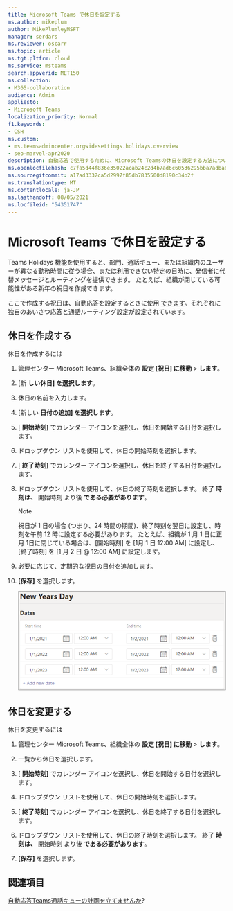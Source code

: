 ```yaml
---
title: Microsoft Teams で休日を設定する
ms.author: mikeplum
author: MikePlumleyMSFT
manager: serdars
ms.reviewer: oscarr
ms.topic: article
ms.tgt.pltfrm: cloud
ms.service: msteams
search.appverid: MET150
ms.collection:
- M365-collaboration
audience: Admin
appliesto:
- Microsoft Teams
localization_priority: Normal
f1.keywords:
- CSH
ms.custom:
- ms.teamsadmincenter.orgwidesettings.holidays.overview
- seo-marvel-apr2020
description: 自動応答で使用するために、Microsoft Teamsの休日を設定する方法について学習します。
ms.openlocfilehash: c7fa5d44f836e35022acab24c2d4b7ad6c60536295bba7adba8fc568b1560443
ms.sourcegitcommit: a17ad3332ca5d2997f85db7835500d8190c34b2f
ms.translationtype: MT
ms.contentlocale: ja-JP
ms.lasthandoff: 08/05/2021
ms.locfileid: "54351747"
---
```

# <a name="set-up-holidays-in-microsoft-teams"></a>Microsoft Teams で休日を設定する

Teams Holidays 機能を使用すると、部門、通話キュー、または組織内のユーザーが異なる勤務時間に従う場合、または利用できない特定の日時に、発信者に代替メッセージとルーティングを提供できます。 たとえば、組織が閉じている可能性がある新年の祝日を作成できます。

ここで作成する祝日は、自動応答を設定するときに使用 [できます](create-a-phone-system-auto-attendant.md)。それぞれに独自のあいさつ応答と通話ルーティング設定が設定されています。

## <a name="create-a-holiday"></a>休日を作成する

休日を作成するには

1. 管理センター Microsoft Teams、組織全体の **設定 [祝日] に移動**  >  **します**。

2. [新 **しい休日] を選択します**。

3. 休日の名前を入力します。

4. [新しい **日付の追加] を選択します**。

5. [ **開始時刻]** でカレンダー アイコンを選択し、休日を開始する日付を選択します。

6. ドロップダウン リストを使用して、休日の開始時刻を選択します。

7. [ **終了時刻]** でカレンダー アイコンを選択し、休日を終了する日付を選択します。

8. ドロップダウン リストを使用して、休日の終了時刻を選択します。 終了 **時刻は、** 開始時刻 より後 **である必要があります**。  

   > [!NOTE]
   > 祝日が 1 日の場合 (つまり、24 時間の期間)、終了時刻を翌日に設定し、時刻を午前 12 時に設定する必要があります。 たとえば、組織が 1 月 1 日に正月 1日に閉じている場合は、[開始時刻] を [1月 1 日 12:00 AM] に設定し、[終了時刻] を [1 月 2 日 @ 12:00 AM] に設定します。

9. 必要に応じて、定期的な祝日の日付を追加します。

10. **[保存]** を選択します。

    ![3 年間設定された日付を含む休日のユーザー インターフェイスのスクリーンショット](media/holidays-set-up.png)

## <a name="change-a-holiday"></a>休日を変更する

休日を変更するには

1. 管理センター Microsoft Teams、組織全体の **設定 [祝日] に移動**  >  **します**。

2. 一覧から休日を選択します。

3. [ **開始時刻]** でカレンダー アイコンを選択し、休日を開始する日付を選択します。

4. ドロップダウン リストを使用して、休日の開始時刻を選択します。

5. [ **終了時刻]** でカレンダー アイコンを選択し、休日を終了する日付を選択します。 

6. ドロップダウン リストを使用して、休日の終了時刻を選択します。 終了 **時刻は、** 開始時刻 より後 **である必要があります**。  

7. **[保存]** を選択します。

## <a name="related-topics"></a>関連項目

[自動応答Teams通話キューの計画を立てませんか](plan-auto-attendant-call-queue.md)?
